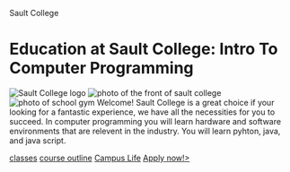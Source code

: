 Sault College
<!DOCTYPE html>
<html>
  <head>
    <meta charset="utf-8">
    <meta name= "viewport" content="width=device-width, initial-scale=1">
    <Title> Education at Sault College Intro to Computer Programming </title>
  </head>
  <body> 
    <h1>Education at Sault College: Intro To Computer Programming</h1>
    <img align="centre/top" src="https://d3n8a8pro7vhmx.cloudfront.net/aeceo/pages/803/attachments/original/1442256054/Sault_College_Logo_horiz_rgb.jpeg?1442256054" alt="Sault College logo">
    <img align="left/top" src="https://tcglivenew.s3.amazonaws.com/images/school/110bc989-74a4-4d16-9d9e-c6a4e5f04159.jpg" alt="photo of the front of sault college">
    <img align="right/top" src="https://th.bing.com/th/id/OIP.VrzM4itSkHFsDDsbu33PPAAAAA?pid=ImgDet&rs=1" alt="photo of school gym"
         <p> Welcome! Sault College is a great choice if your looking for a fantastic experience, we have all the necessities for you to succeed. In computer programming you will learn hardware and software environments that are relevent in the industry. You will learn pyhton, java, and java script.</p>
   <a href="https://www.saultcollege.ca/programs/information-technology-studies/computer-programming">classes</a>
  <a href="https://welearn.saultcollege.ca/shared/CourseOutlines/CSD111_Course_Outline.pdf">course outline</a>
<a href="https://my.saultcollege.ca/uPortal/f/campus/p/SC_campus.u17l1n22/max/render.uP">Campus Life</a>
<a href="https://www.ontariocolleges.ca/en/cba?collegeCode=SAUL&programCode=2095&_ga=2.103405378.371388813.1667958262-1735371602.1667958262">Apply now!>
</body>
    
